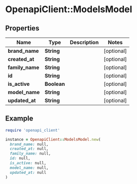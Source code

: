 # OpenapiClient::ModelsModel

## Properties

| Name | Type | Description | Notes |
| ---- | ---- | ----------- | ----- |
| **brand_name** | **String** |  | [optional] |
| **created_at** | **String** |  | [optional] |
| **family_name** | **String** |  | [optional] |
| **id** | **String** |  | [optional] |
| **is_active** | **Boolean** |  | [optional] |
| **model_name** | **String** |  | [optional] |
| **updated_at** | **String** |  | [optional] |

## Example

```ruby
require 'openapi_client'

instance = OpenapiClient::ModelsModel.new(
  brand_name: null,
  created_at: null,
  family_name: null,
  id: null,
  is_active: null,
  model_name: null,
  updated_at: null
)
```

